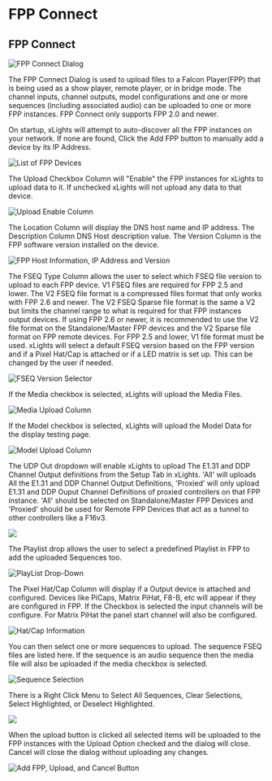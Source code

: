 # FPP Connect

## FPP Connect

![FPP Connect Dialog](../../../.gitbook/assets/image%20%28547%29.png)

The FPP Connect Dialog is used to upload files to a Falcon Player\(FPP\) that is being used as a show player, remote player, or in bridge mode. The channel inputs, channel outputs, model configurations and one or more sequences \(including associated audio\) can be uploaded to one or more FPP instances. FPP Connect only supports FPP 2.0 and newer.

On startup, xLights will attempt to auto-discover all the FPP instances on your network. If none are found, Click the Add FPP button to manually add a device by its IP Address.

![List of FPP Devices](../../../.gitbook/assets/image%20%28615%29.png)

The Upload Checkbox Column will "Enable" the FPP instances for xLights to upload data to it. If unchecked xLights will not upload any data to that device.

![Upload Enable Column](../../../.gitbook/assets/image%20%28525%29.png)

The Location Column will display the DNS host name and IP address. The Description Column DNS Host description value. The Version Column is the FPP software version installed on the device.

![FPP Host Information, IP Address and Version ](../../../.gitbook/assets/image-792.png)

The FSEQ Type Column allows the user to select which FSEQ file version to upload to each FPP device. V1 FSEQ files are required for FPP 2.5 and lower. The V2 FSEQ file format is a compressed files format that only works with FPP 2.6 and newer. The V2 FSEQ Sparse file format is the same a V2 but limits the channel range to what is required for that FPP instances output devices. If using FPP 2.6 or newer, it is recommended to use the V2 file format on the Standalone/Master FPP devices and the V2 Sparse file format on FPP remote devices. For FPP 2.5 and lower, V1 file format must be used. xLights will select a default FSEQ version based on the FPP version and if a Pixel Hat/Cap is attached or if a LED matrix is set up. This can be changed by the user if needed.

![FSEQ Version Selector](../../../.gitbook/assets/image%20%28433%29.png)

If the Media checkbox is selected, xLights will upload the Media Files.

![Media Upload Column](../../../.gitbook/assets/image%20%2816%29.png)

If the Model checkbox is selected, xLights will upload the Model Data for the display testing page.

![Model Upload Column](../../../.gitbook/assets/image%20%28242%29.png)

The UDP Out dropdown will enable xLights to upload The E1.31 and DDP Channel Output definitions from the Setup Tab in xLights. 'All' will uploads All the E1.31 and DDP Channel Output Definitions, 'Proxied' will only upload E1.31 and DDP Ouput Channel Definitions of proxied controllers on that FPP instance. 'All' should be selected on Standalone/Master FPP Devices and 'Proxied' should be used for Remote FPP Devices that act as a tunnel to other controllers like a F16v3.

![](../../../.gitbook/assets/image%20%2828%29.png)

The Playlist drop allows the user to select a predefined Playlist in FPP to add the uploaded Sequences too.

![PlayList Drop-Down](../../../.gitbook/assets/image-800.png)

The Pixel Hat/Cap Column will display if a Output device is attached and configured. Devices like PiCaps, Matrix PiHat, F8-B, etc will appear if they are configured in FPP. If the Checkbox is selected the input channels will be configure. For Matrix PiHat the panel start channel will also be configured.

![Hat/Cap Information](../../../.gitbook/assets/image%20%28605%29.png)

You can then select one or more sequences to upload. The sequence FSEQ files are listed here. If the sequence is an audio sequence then the media file will also be uploaded if the media checkbox is selected.

![Sequence Selection](../../../.gitbook/assets/image%20%28710%29.png)

There is a Right Click Menu to Select All Sequences, Clear Selections, Select Highlighted, or Deselect Highlighted.

![](../../../.gitbook/assets/image%20%28351%29.png)

When the upload button is clicked all selected items will be uploaded to the FPP instances with the Upload Option checked and the dialog will close. Cancel will close the dialog without uploading any changes.

![Add FPP, Upload, and Cancel Button](../../../.gitbook/assets/image%20%28528%29.png)

